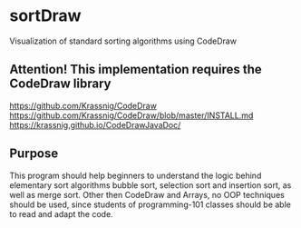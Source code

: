 # sortDraw
Visualization of standard sorting algorithms using CodeDraw

## Attention! This implementation requires the CodeDraw library
https://github.com/Krassnig/CodeDraw
https://github.com/Krassnig/CodeDraw/blob/master/INSTALL.md
https://krassnig.github.io/CodeDrawJavaDoc/

## Purpose
This program should help beginners to understand the logic behind elementary sort algorithms bubble sort, selection sort and insertion sort, as well as merge sort.
Other then CodeDraw and Arrays, no OOP techniques should be used, since students of programming-101 classes should be able to read and adapt the code.